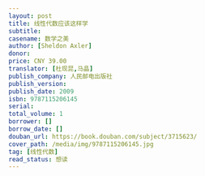 ```yaml
---
layout: post
title: 线性代数应该这样学
subtitle: 
casename: 数学之美 
author: [Sheldon Axler]
donor: 
price: CNY 39.00
translator: [杜现昆,马晶]
publish_company: 人民邮电出版社
publish_version: 
publish_date: 2009
isbn: 9787115206145
serial: 
total_volume: 1
borrower: []
borrow_date: []
douban_url: https://book.douban.com/subject/3715623/
cover_path: /media/img/9787115206145.jpg
tag: [线性代数]
read_status: 想读
---
```

